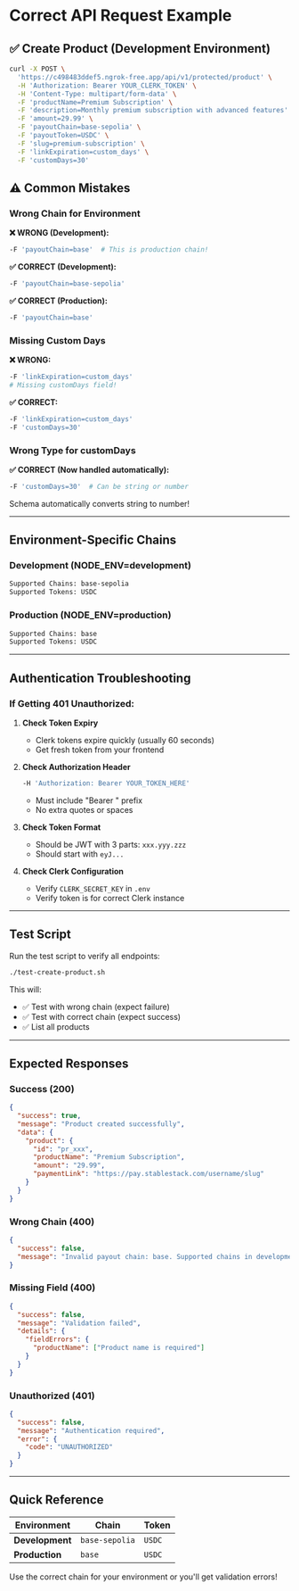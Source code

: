 # Correct API Request Example

## ✅ Create Product (Development Environment)

```bash
curl -X POST \
  'https://c498483ddef5.ngrok-free.app/api/v1/protected/product' \
  -H 'Authorization: Bearer YOUR_CLERK_TOKEN' \
  -H 'Content-Type: multipart/form-data' \
  -F 'productName=Premium Subscription' \
  -F 'description=Monthly premium subscription with advanced features' \
  -F 'amount=29.99' \
  -F 'payoutChain=base-sepolia' \
  -F 'payoutToken=USDC' \
  -F 'slug=premium-subscription' \
  -F 'linkExpiration=custom_days' \
  -F 'customDays=30'
```

## ⚠️ Common Mistakes

### Wrong Chain for Environment

**❌ WRONG (Development):**
```bash
-F 'payoutChain=base'  # This is production chain!
```

**✅ CORRECT (Development):**
```bash
-F 'payoutChain=base-sepolia'
```

**✅ CORRECT (Production):**
```bash
-F 'payoutChain=base'
```

### Missing Custom Days

**❌ WRONG:**
```bash
-F 'linkExpiration=custom_days'
# Missing customDays field!
```

**✅ CORRECT:**
```bash
-F 'linkExpiration=custom_days'
-F 'customDays=30'
```

### Wrong Type for customDays

**✅ CORRECT (Now handled automatically):**
```bash
-F 'customDays=30'  # Can be string or number
```

Schema automatically converts string to number!

---

## Environment-Specific Chains

### Development (NODE_ENV=development)
```bash
Supported Chains: base-sepolia
Supported Tokens: USDC
```

### Production (NODE_ENV=production)
```bash
Supported Chains: base
Supported Tokens: USDC
```

---

## Authentication Troubleshooting

### If Getting 401 Unauthorized:

1. **Check Token Expiry**
   - Clerk tokens expire quickly (usually 60 seconds)
   - Get fresh token from your frontend

2. **Check Authorization Header**
   ```bash
   -H 'Authorization: Bearer YOUR_TOKEN_HERE'
   ```
   - Must include "Bearer " prefix
   - No extra quotes or spaces

3. **Check Token Format**
   - Should be JWT with 3 parts: `xxx.yyy.zzz`
   - Should start with `eyJ...`

4. **Check Clerk Configuration**
   - Verify `CLERK_SECRET_KEY` in `.env`
   - Verify token is for correct Clerk instance

---

## Test Script

Run the test script to verify all endpoints:

```bash
./test-create-product.sh
```

This will:
- ✅ Test with wrong chain (expect failure)
- ✅ Test with correct chain (expect success)
- ✅ List all products

---

## Expected Responses

### Success (200)
```json
{
  "success": true,
  "message": "Product created successfully",
  "data": {
    "product": {
      "id": "pr_xxx",
      "productName": "Premium Subscription",
      "amount": "29.99",
      "paymentLink": "https://pay.stablestack.com/username/slug"
    }
  }
}
```

### Wrong Chain (400)
```json
{
  "success": false,
  "message": "Invalid payout chain: base. Supported chains in development: base-sepolia"
}
```

### Missing Field (400)
```json
{
  "success": false,
  "message": "Validation failed",
  "details": {
    "fieldErrors": {
      "productName": ["Product name is required"]
    }
  }
}
```

### Unauthorized (401)
```json
{
  "success": false,
  "message": "Authentication required",
  "error": {
    "code": "UNAUTHORIZED"
  }
}
```

---

## Quick Reference

| Environment | Chain | Token |
|-------------|-------|-------|
| **Development** | `base-sepolia` | `USDC` |
| **Production** | `base` | `USDC` |

Use the correct chain for your environment or you'll get validation errors!

